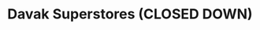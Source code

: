 ---
title: "Davak Superstores (CLOSED DOWN)"
url: /dublin/davak-superstores-closed-down/
shop: convenience
---